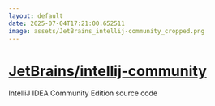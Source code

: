 ```yaml
---
layout: default
date: 2025-07-04T17:21:00.652511
image: assets/JetBrains_intellij-community_cropped.png
---
```


# [JetBrains/intellij-community](https://github.com/JetBrains/intellij-community)

IntelliJ IDEA Community Edition source code

